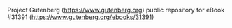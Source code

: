 Project Gutenberg (https://www.gutenberg.org) public repository for eBook #31391 (https://www.gutenberg.org/ebooks/31391)
